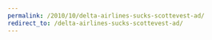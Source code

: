 ```yaml
---
permalink: /2010/10/delta-airlines-sucks-scottevest-ad/
redirect_to: /delta-airlines-sucks-scottevest-ad/
---
```

